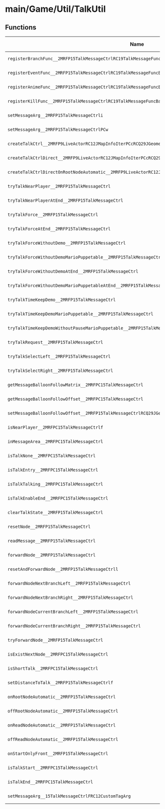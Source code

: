 # main/Game/Util/TalkUtil

## Functions

| Name | Address | Match % |
|------|---------|---------|
| `registerBranchFunc__2MRFP15TalkMessageCtrlRC19TalkMessageFuncBase` | `0x803FF668` | :x: (0.0%) |
| `registerEventFunc__2MRFP15TalkMessageCtrlRC19TalkMessageFuncBase` | `0x803FF66C` | :x: (0.0%) |
| `registerAnimeFunc__2MRFP15TalkMessageCtrlRC19TalkMessageFuncBase` | `0x803FF670` | :x: (0.0%) |
| `registerKillFunc__2MRFP15TalkMessageCtrlRC19TalkMessageFuncBase` | `0x803FF674` | :x: (0.0%) |
| `setMessageArg__2MRFP15TalkMessageCtrli` | `0x803FF678` | :x: (0.0%) |
| `setMessageArg__2MRFP15TalkMessageCtrlPCw` | `0x803FF6A8` | :x: (0.0%) |
| `createTalkCtrl__2MRFP9LiveActorRC12JMapInfoIterPCcRCQ29JGeometry8TVec3<f>PA4_f` | `0x803FF6D8` | :x: (0.0%) |
| `createTalkCtrlDirect__2MRFP9LiveActorRC12JMapInfoIterPCcRCQ29JGeometry8TVec3<f>PA4_f` | `0x803FF754` | :x: (0.0%) |
| `createTalkCtrlDirectOnRootNodeAutomatic__2MRFP9LiveActorRC12JMapInfoIterPCcRCQ29JGeometry8TVec3<f>PA4_f` | `0x803FF7D0` | :x: (0.0%) |
| `tryTalkNearPlayer__2MRFP15TalkMessageCtrl` | `0x803FF854` | :x: (0.0%) |
| `tryTalkNearPlayerAtEnd__2MRFP15TalkMessageCtrl` | `0x803FF8C4` | :x: (0.0%) |
| `tryTalkForce__2MRFP15TalkMessageCtrl` | `0x803FF93C` | :x: (0.0%) |
| `tryTalkForceAtEnd__2MRFP15TalkMessageCtrl` | `0x803FF9AC` | :x: (0.0%) |
| `tryTalkForceWithoutDemo__2MRFP15TalkMessageCtrl` | `0x803FFA1C` | :x: (0.0%) |
| `tryTalkForceWithoutDemoMarioPuppetable__2MRFP15TalkMessageCtrl` | `0x803FFA8C` | :x: (0.0%) |
| `tryTalkForceWithoutDemoAtEnd__2MRFP15TalkMessageCtrl` | `0x803FFAFC` | :x: (0.0%) |
| `tryTalkForceWithoutDemoMarioPuppetableAtEnd__2MRFP15TalkMessageCtrl` | `0x803FFB6C` | :x: (0.0%) |
| `tryTalkTimeKeepDemo__2MRFP15TalkMessageCtrl` | `0x803FFBDC` | :x: (0.0%) |
| `tryTalkTimeKeepDemoMarioPuppetable__2MRFP15TalkMessageCtrl` | `0x803FFC34` | :x: (0.0%) |
| `tryTalkTimeKeepDemoWithoutPauseMarioPuppetable__2MRFP15TalkMessageCtrl` | `0x803FFC8C` | :x: (0.0%) |
| `tryTalkRequest__2MRFP15TalkMessageCtrl` | `0x803FFCE4` | :x: (0.0%) |
| `tryTalkSelectLeft__2MRFP15TalkMessageCtrl` | `0x803FFCE8` | :x: (0.0%) |
| `tryTalkSelectRight__2MRFP15TalkMessageCtrl` | `0x803FFD30` | :x: (0.0%) |
| `getMessageBalloonFollowMatrix__2MRFPC15TalkMessageCtrl` | `0x803FFD78` | :x: (0.0%) |
| `getMessageBalloonFollowOffset__2MRFPC15TalkMessageCtrl` | `0x803FFD80` | :x: (0.0%) |
| `setMessageBalloonFollowOffset__2MRFP15TalkMessageCtrlRCQ29JGeometry8TVec3<f>` | `0x803FFD88` | :x: (0.0%) |
| `isNearPlayer__2MRFPC15TalkMessageCtrlf` | `0x803FFD9C` | :x: (0.0%) |
| `inMessageArea__2MRFPC15TalkMessageCtrl` | `0x803FFDA0` | :x: (0.0%) |
| `isTalkNone__2MRFPC15TalkMessageCtrl` | `0x803FFDA4` | :x: (0.0%) |
| `isTalkEntry__2MRFPC15TalkMessageCtrl` | `0x803FFDB4` | :x: (0.0%) |
| `isTalkTalking__2MRFPC15TalkMessageCtrl` | `0x803FFDC8` | :x: (0.0%) |
| `isTalkEnableEnd__2MRFPC15TalkMessageCtrl` | `0x803FFDDC` | :x: (0.0%) |
| `clearTalkState__2MRFP15TalkMessageCtrl` | `0x803FFDF0` | :x: (0.0%) |
| `resetNode__2MRFP15TalkMessageCtrl` | `0x803FFDF4` | :x: (0.0%) |
| `readMessage__2MRFP15TalkMessageCtrl` | `0x803FFE28` | :x: (0.0%) |
| `forwardNode__2MRFP15TalkMessageCtrl` | `0x803FFE2C` | :x: (0.0%) |
| `resetAndForwardNode__2MRFP15TalkMessageCtrll` | `0x803FFE68` | :x: (0.0%) |
| `forwardNodeNextBranchLeft__2MRFP15TalkMessageCtrl` | `0x803FFED4` | :x: (0.0%) |
| `forwardNodeNextBranchRight__2MRFP15TalkMessageCtrl` | `0x803FFF1C` | :x: (0.0%) |
| `forwardNodeCurrentBranchLeft__2MRFP15TalkMessageCtrl` | `0x803FFF64` | :x: (0.0%) |
| `forwardNodeCurrentBranchRight__2MRFP15TalkMessageCtrl` | `0x803FFFA4` | :x: (0.0%) |
| `tryForwardNode__2MRFP15TalkMessageCtrl` | `0x803FFFE4` | :x: (0.0%) |
| `isExistNextNode__2MRFPC15TalkMessageCtrl` | `0x80400048` | :x: (0.0%) |
| `isShortTalk__2MRFPC15TalkMessageCtrl` | `0x80400050` | :x: (0.0%) |
| `setDistanceToTalk__2MRFP15TalkMessageCtrlf` | `0x80400054` | :x: (0.0%) |
| `onRootNodeAutomatic__2MRFP15TalkMessageCtrl` | `0x8040005C` | :x: (0.0%) |
| `offRootNodeAutomatic__2MRFP15TalkMessageCtrl` | `0x80400068` | :x: (0.0%) |
| `onReadNodeAutomatic__2MRFP15TalkMessageCtrl` | `0x80400074` | :x: (0.0%) |
| `offReadNodeAutomatic__2MRFP15TalkMessageCtrl` | `0x80400080` | :x: (0.0%) |
| `onStartOnlyFront__2MRFP15TalkMessageCtrl` | `0x8040008C` | :x: (0.0%) |
| `isTalkStart__2MRFPC15TalkMessageCtrl` | `0x80400098` | :x: (0.0%) |
| `isTalkEnd__2MRFPC15TalkMessageCtrl` | `0x8040009C` | :x: (0.0%) |
| `setMessageArg__15TalkMessageCtrlFRC12CustomTagArg` | `0x804000A0` | :x: (0.0%) |